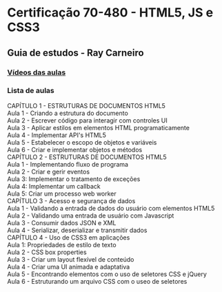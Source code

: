 # Certificação 70-480 - HTML5, JS e CSS3
## Guia de estudos - Ray Carneiro

### [Vídeos das aulas](https://www.youtube.com/watch?v=vmJ896cWXCQ&list=PLwftZeDnOzt1Bbkn0Ue87GsYAe4TcUSSI)

### Lista de aulas

CAPÍTULO 1 - ESTRUTURAS DE DOCUMENTOS HTML5  
Aula 1 - Criando a estrutura do documento  
Aula 2 - Escrever código para interagir com controles UI  
Aula 3 - Aplicar estilos em elementos HTML programaticamente  
Aula 4 - Implementar API's HTML5  
Aula 5 - Estabelecer o escopo de objetos e variáveis  
Aula 6 - Criar e implementar objetos e métodos  
CAPÍTULO 2 - ESTRUTURAS DE DOCUMENTOS HTML5  
Aula 1 -  Implementando fluxo de programa  
Aula 2 -  Criar e gerir eventos  
Aula 3: Implementar o tratamento de exceções  
Aula 4: Implementar um callback  
Aula 5: Criar um processo web worker  
CAPÍTULO 3 - Acesso e segurança de dados  
Aula 1 - Validando a entrada de dados do usuário com elementos HTML5  
Aula 2 - Validando uma entrada de usuário com Javascript  
Aula 3 - Consumir dados JSON e XML  
Aula 4 - Serializar, deserializar e transmitir dados  
CAPÍTULO 4 - Uso de CSS3 em aplicações  
Aula 1: Propriedades de estilo de texto  
Aula 2 - CSS box properties  
Aula 3 - Criar um layout flexível de conteúdo  
Aula 4 - Criar uma UI animada e adaptativa  
Aula 5 - Encontrando elementos com o uso de seletores CSS e jQuery  
Aula 6 - Estruturando um arquivo CSS com o useo de seletores  